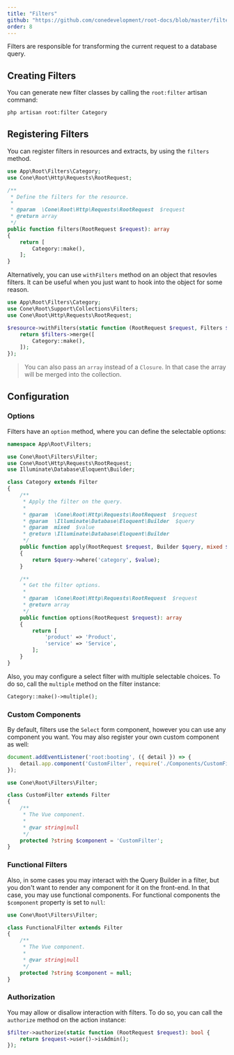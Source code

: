 ```yaml
---
title: "Filters"
github: "https://github.com/conedevelopment/root-docs/blob/master/filters.md"
order: 8
---
```


Filters are responsible for transforming the current request to a database query.

## Creating Filters

You can generate new filter classes by calling the `root:filter` artisan command:

```sh
php artisan root:filter Category
```

## Registering Filters

You can register filters in resources and extracts, by using the `filters` method.

```php
use App\Root\Filters\Category;
use Cone\Root\Http\Requests\RootRequest;

/**
 * Define the filters for the resource.
 *
 * @param  \Cone\Root\Http\Requests\RootRequest  $request
 * @return array
 */
public function filters(RootRequest $request): array
{
    return [
        Category::make(),
    ];
}
```

Alternatively, you can use `withFilters` method on an object that resovles filters. It can be useful when you just want to hook into the object for some reason.

```php
use App\Root\Filters\Category;
use Cone\Root\Support\Collections\Filters;
use Cone\Root\Http\Requests\RootRequest;

$resource->withFilters(static function (RootRequest $request, Filters $filters): Filters {
    return $filters->merge([
        Category::make(),
    ]);
});
```

> You can also pass an `array` instead of a `Closure`. In that case the array will be merged into the collection.

## Configuration

### Options

Filters have an `option` method, where you can define the selectable options:

```php
namespace App\Root\Filters;

use Cone\Root\Filters\Filter;
use Cone\Root\Http\Requests\RootRequest;
use Illuminate\Database\Eloquent\Builder;

class Category extends Filter
{
    /**
     * Apply the filter on the query.
     *
     * @param  \Cone\Root\Http\Requests\RootRequest  $request
     * @param  \Illuminate\Database\Eloquent\Builder  $query
     * @param  mixed  $value
     * @return \Illuminate\Database\Eloquent\Builder
     */
    public function apply(RootRequest $request, Builder $query, mixed $value): Builder
    {
        return $query->where('category', $value);
    }

    /**
     * Get the filter options.
     *
     * @param  \Cone\Root\Http\Requests\RootRequest  $request
     * @return array
     */
    public function options(RootRequest $request): array
    {
        return [
            'product' => 'Product',
            'service' => 'Service',
        ];
    }
}
```

Also, you may configure a select filter with multiple selectable choices. To do so, call the `multiple` method on the filter instance:

```php
Category::make()->multiple();
```

### Custom Components

By default, filters use the `Select` form component, however you can use any component you want. You may also register your own custom component as well:

```js
document.addEventListener('root:booting', ({ detail }) => {
    detail.app.component('CustomFilter', require('./Components/CustomFilter').defaul);
});
```

```php
use Cone\Root\Filters\Filter;

class CustomFilter extends Filter
{
    /**
     * The Vue component.
     *
     * @var string|null
     */
    protected ?string $component = 'CustomFilter';
}
```

### Functional Filters

Also, in some cases you may interact with the Query Builder in a filter, but you don't want to render any component for it on the front-end. In that case, you may use functional components. For functional components the `$component` property is set to `null`:

```php
use Cone\Root\Filters\Filter;

class FunctionalFilter extends Filter
{
    /**
     * The Vue component.
     *
     * @var string|null
     */
    protected ?string $component = null;
}
```

### Authorization

You may allow or disallow interaction with filters. To do so, you can call the `authorize` method on the action instance:

```php
$filter->authorize(static function (RootRequest $request): bool {
    return $request->user()->isAdmin();
});
```
